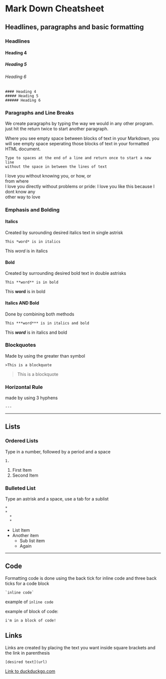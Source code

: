 # Mark Down Cheatsheet

## Headlines, paragraphs and basic formatting

### Headlines

#### Heading 4
##### Heading 5
###### Heading 6

```
#### Heading 4
##### Heading 5
###### Heading 6
```
### Paragraphs and Line Breaks
We create paragraphs by typing the way we would in any other program. 
just hit the return twice to start another paragraph.

Where you see empty space between blocks of text in your Markdown, 
you will see empty space seperating those blocks of text in your formatted HTML document.

```
Type to spaces at the end of a line and return once to start a new line  
without the space in between the lines of text
```

I love you without knowing you, or how, or  
from where  
I love you directly without problems or pride:
I love you like this because I dont know any  
other way to love

### Emphasis and Bolding

#### Italics
Created by surounding desired italics text in single astrisk

```
This *word* is in italics
```

This *word* is in italics


#### Bold
Created by surrounding desired bold text in double astrisks

```
This **word** is in bold
```

This **word** is in bold


#### Italics AND Bold
Done by combining both methods

```
This ***word*** is in italics and bold
```

This ***word*** is in italics and bold


### Blockquotes
Made by using the greater than symbol

```
>This is a blockquote
```

>This is a blockquote


### Horizontal Rule

made by using 3 hyphens

```
---
```

---

## Lists

### Ordered Lists
Type in a number, followed by a period and a space
```
1. 
```

1. First Item
2. Second Item

### Bulleted List
Type an astrisk and a space, use a tab for a sublist
```
* 
* 
  *
  *
```
 * List Item
 * Another item
   * Sub list item
   * Again

---

## Code
Formatting code is done using the back tick for inline code and three back ticks for a code block
```
`inline code`
```
example of `inline code`

example of block of code:
```
i'm in a block of code!
```


## Links
Links are created by placing the text you want inside square brackets and the link in parenthesis

```
[desired text](url)
```
[Link to duckduckgo.com](https://duckduckgo.com/)
